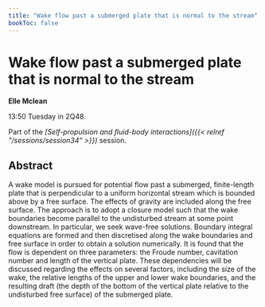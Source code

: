 ```yaml
---
title: "Wake flow past a submerged plate that is normal to the stream"
bookToc: false
---
```


# Wake flow past a submerged plate that is normal to the stream

**Elle Mclean**

13:50 Tuesday in 2Q48.

Part of the *[Self-propulsion and fluid-body interactions]({{< relref "/sessions/session34" >}})* session.

## Abstract

A wake model is pursued for potential flow past a submerged, finite-length plate that is perpendicular to a uniform horizontal stream which is bounded above by a free surface. The effects of gravity are included along the free surface. The approach is to adopt a closure model such that the wake boundaries become parallel to the undisturbed stream at some point downstream. In particular, we seek wave-free solutions. Boundary integral equations are formed and then discretised along the wake boundaries and free surface in order to obtain a solution numerically. It is found that the flow is dependent on three parameters: the Froude number, cavitation number and length of the vertical plate.  These dependencies will be discussed regarding the effects on several factors, including the size of the wake, the relative lengths of the upper and lower wake boundaries, and the resulting draft (the depth of the bottom of the vertical plate relative to the undisturbed free surface) of the submerged plate.


